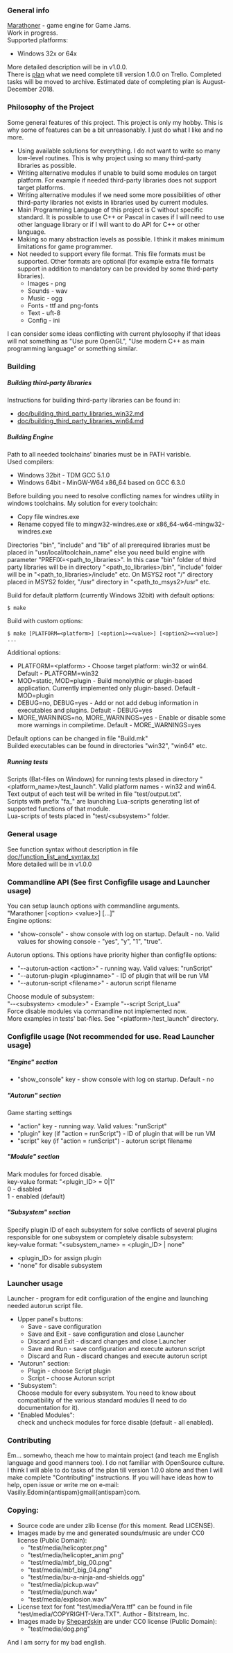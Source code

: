 ### General info
[Marathoner](https://github.com/edomin/Marathoner) - game engine for Game Jams.  
Work in progress.  
Supported platforms:

* Windows 32x or 64x

More detailed description will be in v1.0.0.  
There is [plan](https://trello.com/b/HfeG5Dbo/marathoner-todo) what we need complete till version 1.0.0 on Trello. Completed tasks will be moved to archive. Estimated date of completing plan is August-December 2018.

### Philosophy of the Project
Some general features of this project. This project is only my hobby. This is why some of features can be a bit unreasonably. I just do what I like and no more.

* Using available solutions for everything. I do not want to write so many low-level routines. This is why project using so many third-party libraries as possible.
* Writing alternative modules if unable to build some modules on target platform. For example if needed third-party libraries does not support target platforms.
* Writing alternative modules if we need some more possibilities of other third-party libraries not exists in libraries used by current modules.
* Main Programming Language of this project is C without specific standard. It is possible to use C++ or Pascal in cases if I will need to use other language library or if I will want to do API for C++ or other language.
* Making so many abstraction levels as possible. I think it makes minimum limitations for game programmer.
* Not needed to support every file format. This file formats must be supported. Other formats are optional (for example extra file formats support in addition to mandatory can be provided by some third-party libraries).
  * Images - png
  * Sounds - wav
  * Music - ogg
  * Fonts - ttf and png-fonts
  * Text - uft-8
  * Config - ini

I can consider some ideas conflicting with current phylosophy if that ideas will not something as "Use pure OpenGL", "Use modern C++ as main programming language" or something similar.

### Building
##### Building third-party libraries
Instructions for building third-party libraries can be found in:

* [doc/building_third_party_libraries_win32.md](https://github.com/edomin/Marathoner/blob/master/doc/building_third_party_libraries_win32.md)
* [doc/building_third_party_libraries_win64.md](https://github.com/edomin/Marathoner/blob/master/doc/building_third_party_libraries_win64.md)

##### Building Engine
Path to all needed toolchains' binaries must be in PATH varisble.  
Used compilers:  

* Windows 32bit - TDM GCC 5.1.0
* Windows 64bit - MinGW-W64 x86_64 based on GCC 6.3.0

Before building you need to resolve conflicting names for windres utility in windows toolchains. My solution for every toolchain:  

* Copy file windres.exe
* Rename copyed file to mingw32-windres.exe or x86_64-w64-mingw32-windres.exe

Directories "bin", "include" and "lib" of all prerequired libraries must be placed in "usr/local/toolchain_name" else you need build engine with parameter "PREFIX=\<path_to_libraries\>". In this case "bin" folder of third party libraries will be in directory "\<path_to_libraries\>/bin", "include" folder will be in "\<path_to_libraries\>/include" etc. On MSYS2 root "/" directory placed in MSYS2 folder, "/usr" directory in "\<path_to_msys2\>/usr" etc.  

Build for default platform (currently Windows 32bit) with default options: 
 
```
$ make
```  

Build with custom options:

```
$ make [PLATFORM=<platform>] [<option1>=<value>] [<option2>=<value>] ...
```  

Additional options:  

* PLATFORM=\<platform\> - Choose target platform: win32 or win64. Default - PLATFORM=win32
* MOD=static, MOD=plugin - Build monolythic or plugin-based application. Currently implemented only plugin-based. Default - MOD=plugin
* DEBUG=no, DEBUG=yes - Add or not add debug information in executables and plugins. Default - DEBUG=yes
* MORE_WARNINGS=no, MORE_WARNINGS=yes - Enable or disable some more warnings in compiletime. Default - MORE_WARNINGS=yes

Default options can be changed in file "Build.mk"  
Builded executables can be found in directories "win32", "win64" etc.  

##### Running tests
Scripts (Bat-files on Windows) for running tests plased in directory "\<platform_name\>/test_launch". Valid platform names - win32 and win64.  
Text output of each test will be writed in file "test/output.txt".  
Scripts with prefix "fa_" are launching Lua-scripts generating list of supported functions of that module.  
Lua-scripts of tests placed in "test/\<subsystem\>" folder.

### General usage
See function syntax without description in file [doc/function_list_and_syntax.txt](https://github.com/edomin/Marathoner/tree/master/doc)  
More detailed will be in v1.0.0

### Commandline API (See first Configfile usage and Launcher usage)
You can setup launch options with commandline arguments.  
"Marathoner [\<option\> \<value\>] [...]"  
Engine options:

* "show-console" - show console with log on startup. Default - no. Valid values for showing console - "yes", "y", "1", "true".

Autorun options. This options have priority higher than configfile options:

* "--autorun-action \<action\>" - running way. Valid values: "runScript"
* "--autorun-plugin \<pluginname\>" - ID of plugin that will be run VM
* "--autorun-script \<filename\>" - autorun script filename

Choose module of subsystem:  
"--\<subsystem\> \<module\>" - Example "--script Script_Lua"  
Force disable modules via commandline not implemented now.  
More examples in tests' bat-files. See "\<platform\>/test_launch" directory.

### Configfile usage (Not recommended for use. Read Launcher usage)
##### "Engine" section
* "show_console" key - show console with log on startup. Default - no

##### "Autorun" section
Game starting settings

* "action" key - running way. Valid values: "runScript"
* "plugin" key (if "action = runScript") - ID of plugin that will be run VM
* "script" key (if "action = runScript") - autorun script filename

##### "Module" section
Mark modules for forced disable.  
key-value format: "<plugin_ID> = 0|1"  
0 - disabled  
1 - enabled (default)
##### "Subsystem" section
Specify plugin ID of each subsystem for solve conflicts
of several plugins responsible for one subsystem or completely disable
subsystem:  
key-value format: "\<subsystem_name\> = \<plugin_ID\> | none"  

* \<plugin_ID\> for assign plugin  
* "none" for disable subsystem  

### Launcher usage
Launcher - program for edit configuration of the engine and launching needed
autorun script file.

* Upper panel's buttons:
  * Save - save configuration
  * Save and Exit - save configuration and close Launcher
  * Discard and Exit - discard changes and close Launcher
  * Save and Run - save configuration and execute autorun script
  * Discard and Run - discard changes and execute autorun script
* "Autorun" section:
  * Plugin - choose Script plugin
  * Script - choose Autorun script
* "Subsystem":  
Choose module for every subsystem. You need to know about compatibility of
the various standard modules (I need to do documentation for it).
* "Enabled Modules":  
check and uncheck modules for force disable (default - all enabled).

### Contributing
Em... somewho, theach me how to maintain project (and teach me English language and good manners too). I do not familiar with OpenSource culture.  
I think I will able to do tasks of the plan till version 1.0.0 alone and then I will make complete "Contributing" instructions. If you will have ideas how to help, open issue or write me on e-mail: Vasiliy.Edomin{antispam}gmail{antispam}com.

### Copying:
* Source code are under zlib license (for this moment. Read LICENSE).
* Images made by me and generated sounds/music are under CC0 license (Public
Domain):
  * "test/media/helicopter.png"
  * "test/media/helicopter_anim.png"
  * "test/media/mbf_big_00.png"
  * "test/media/mbf_big_04.png"
  * "test/media/bu-a-ninja-and-shields.ogg"
  * "test/media/pickup.wav"
  * "test/media/punch.wav"
  * "test/media/explosion.wav"
* License text for font "test/media/Vera.ttf" can be found in file
"test/media/COPYRIGHT-Vera.TXT". Author - Bitstream, Inc.
* Images made by [Shepardskin](https://twitter.com/Shepardskin) are under CC0 license (Public Domain):
  * "test/media/dog.png"

And I am sorry for my bad english.

